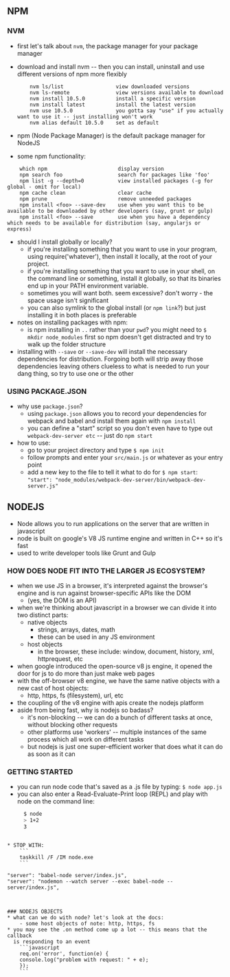 ## NPM

### NVM
* first let's talk about `nvm`, the package manager for your package manager
* download and install nvm  -- then you can install, uninstall and use different versions of npm more flexibly
    ```
        nvm ls/list                 view downloaded versions
        nvm ls-remote               view versions available to download
        nvm install 10.5.0          install a specific version
        nvm install latest          install the latest version
        nvm use 10.5.0              you gotta say "use" if you actually want to use it -- just installing won't work
        nvm alias default 10.5.0    set as default
    ```

* npm (Node Package Manager) is the default package manager for NodeJS
* some npm functionality:
```
    which npm                       display version
    npm search foo                  search for packages like 'foo'
    npm list -g --depth=0           view installed packages (-g for global - omit for local)
    npm cache clean                 clear cache
    npm prune                       remove unneeded packages
    npm install <foo> --save-dev    use when you want this to be available to be downloaded by other developers (say, grunt or gulp)
    npm install <foo> --save        use when you have a dependency which needs to be available for distribution (say, angularjs or express)
```

* should I install globally or locally?
    - if you're installing something that you want to use in your program, using require('whatever'), then install it locally, at the root of your project.
    - if you're installing something that you want to use in your shell, on the command line or something, install it globally, so that its binaries end up in your PATH environment variable.
    - sometimes you will want both. seem excessive? don't worry - the space usage isn't significant
    - you can also symlink to the global install (or `npm link`?) but just installing it in both places is preferable
* notes on installing packages with npm:
    - is npm installing in `..` rather than your `pwd`? you might need to `$ mkdir node_modules` first so npm doesn't get distracted and try to walk up the folder structure
* installing with `--save` or `--save-dev` will install the necessary dependencies for distribution. Forgoing both will strip away those dependencies leaving others clueless to what is needed to run your dang thing, so try to use one or the other


### USING PACKAGE.JSON
* why use `package.json`?
    - using `package.json` allows you to record your dependencies for webpack and babel and install them again with `npm install`
    - you can define a "start" script so you don't even have to type out `webpack-dev-server etc` -- just do `npm start`
* how to use:
    - go to your project directory and type `$ npm init`
    - follow prompts and enter your `src/main.js` or whatever as your entry point
    - add a new key to the file to tell it what to do for `$ npm start`:
        `"start": "node_modules/webpack-dev-server/bin/webpack-dev-server.js"`



## NODEJS
* Node allows you to run applications on the server that are written in
  javascript
* node is built on google's V8 JS runtime engine and written in C++ so
  it's fast
* used to write developer tools like Grunt and Gulp

### HOW DOES NODE FIT INTO THE LARGER JS ECOSYSTEM?
* when we use JS in a browser, it's interpreted against the browser's
  engine and is run against browser-specific APIs like the DOM
    * (yes, the DOM is an API)
* when we're thinking about javascript in a browser we can divide it
  into two distinct parts:
    - native objects
        * strings, arrays, dates, math
        * these can be used in any JS environment
    - host objects
        * in the browser, these include: window, document, history, xml, httprequest, etc
* when google introduced the open-source v8 js engine, it opened the door
  for js to do more than just make web pages
* with the off-browser v8 engine, we have the same native objects with a
  new cast of host objects:
    - http, https, fs (filesystem), url, etc
* the coupling of the v8 engine with apis create the nodejs platform
* aside from being fast, why is nodejs so badass?
    - it's non-blocking -- we can do a bunch of different tasks at once,
      without blocking other requests
    - other platforms use 'workers' -- multiple instances of the same
      process which all work on different tasks
    - but nodejs is just one super-efficient worker that does what it can
      do as soon as it can

### GETTING STARTED
* you can run node code that's saved as a .js file by typing:
    `$ node app.js`
* you can also enter a Read-Evaluate-Print loop (REPL) and play with
  node on the command line:
  ```bash
    $ node
    > 1+2
    3
```

* STOP WITH:
    ```
    taskkill /F /IM node.exe
    ```

"server": "babel-node server/index.js",
"server": "nodemon --watch server --exec babel-node -- server/index.js",



### NODEJS OBJECTS
* what can we do with node? let's look at the docs:
    - some host objects of note: http, https, fs
* you may see the .on method come up a lot -- this means that the callback
  is responding to an event
    ```javascript
    req.on('error', function(e) {
    console.log("problem with request: " + e);    
    });
    ```
